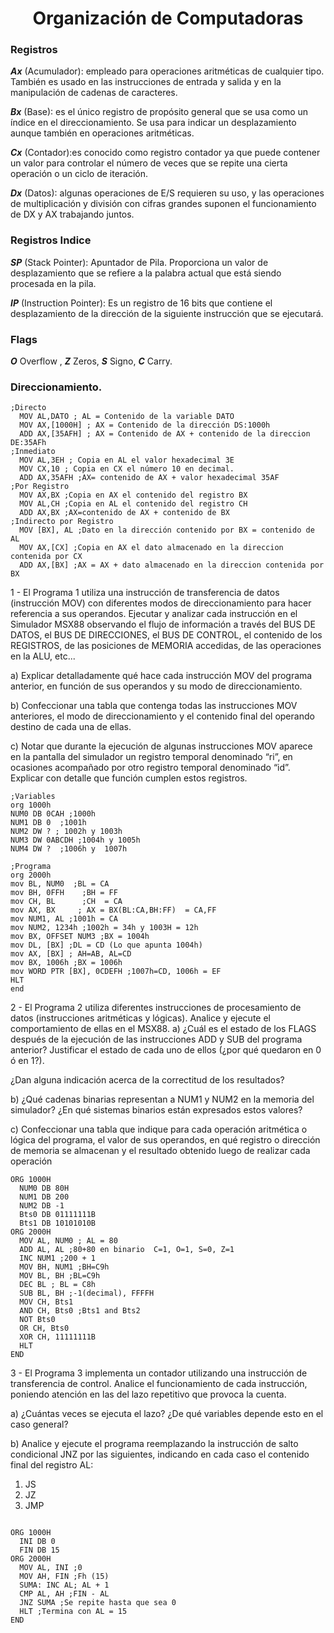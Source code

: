 <h1 align="center">Organización de Computadoras </h1>

### Registros
***Ax*** (Acumulador): empleado para operaciones aritméticas de cualquier tipo. También es usado en  las instrucciones de entrada y salida y en la manipulación de cadenas de caracteres.

***Bx*** (Base): es el único registro de propósito general que se usa como un índice en el  direccionamiento. Se usa para indicar un desplazamiento aunque también en operaciones aritméticas.

***Cx*** (Contador):es conocido como registro contador ya que puede contener un valor para controlar el número de veces que se repite una cierta operación o un ciclo de iteración.

***Dx*** (Datos): algunas operaciones de E/S requieren su uso, y las operaciones de multiplicación y  división con cifras grandes suponen el funcionamiento de DX y AX trabajando juntos.

### Registros Indice
***SP*** (Stack Pointer): Apuntador de Pila. Proporciona un valor de desplazamiento que se refiere a la palabra actual que  está siendo procesada en la pila.

***IP*** (Instruction Pointer): Es un registro de 16 bits que contiene el desplazamiento de la dirección  de la siguiente instrucción que se ejecutará.

### Flags
***O*** Overflow , ***Z*** Zeros, ***S*** Signo, ***C*** Carry.

### Direccionamiento.
```Assembly
;Directo
  MOV AL,DATO ; AL = Contenido de la variable DATO
  MOV AX,[1000H] ; AX = Contenido de la dirección DS:1000h
  ADD AX,[35AFH] ; AX = Contenido de AX + contenido de la direccion DE:35AFh
;Inmediato
  MOV AL,3EH ; Copia en AL el valor hexadecimal 3E
  MOV CX,10 ; Copia en CX el número 10 en decimal.
  ADD AX,35AFH ;AX= contenido de AX + valor hexadecimal 35AF
;Por Registro
  MOV AX,BX ;Copia en AX el contenido del registro BX
  MOV AL,CH ;Copia en AL el contenido del registro CH
  ADD AX,BX ;AX=contenido de AX + contenido de BX
;Indirecto por Registro
  MOV [BX], AL ;Dato en la dirección contenido por BX = contenido de AL
  MOV AX,[CX] ;Copia en AX el dato almacenado en la direccion contenida por CX
  ADD AX,[BX] ;AX = AX + dato almacenado en la direccion contenida por BX
```
1 - El Programa 1 utiliza una instrucción de transferencia de datos (instrucción MOV) con diferentes modos de direccionamiento para hacer referencia a sus operandos. Ejecutar y analizar cada instrucción en el Simulador MSX88 observando el flujo de información a través del BUS DE DATOS, el BUS DE DIRECCIONES, el BUS DE CONTROL, el contenido de los REGISTROS, de las posiciones de MEMORIA accedidas, de las operaciones en la ALU, etc...

a) Explicar detalladamente qué hace cada instrucción MOV del programa anterior, en función de sus operandos y su modo de direccionamiento.

b) Confeccionar una tabla que contenga todas las instrucciones MOV anteriores, el modo de direccionamiento y el contenido final del operando destino de cada una de ellas.

c) Notar que durante la ejecución de algunas instrucciones MOV aparece en la pantalla del simulador un registro temporal denominado “ri”, en ocasiones acompañado por otro registro temporal denominado “id”. Explicar con detalle que función cumplen estos registros.
```Assembly
;Variables
org 1000h
NUM0 DB 0CAH ;1000h
NUM1 DB 0  ;1001h
NUM2 DW ? ; 1002h y 1003h
NUM3 DW 0ABCDH ;1004h y 1005h
NUM4 DW ?  ;1006h y  1007h

;Programa
org 2000h
mov BL, NUM0  ;BL = CA
mov BH, 0FFH    ;BH = FF
mov CH, BL      ;CH  = CA
mov AX, BX     ; AX = BX(BL:CA,BH:FF)  = CA,FF
mov NUM1, AL ;1001h = CA
mov NUM2, 1234h ;1002h = 34h y 1003H = 12h
mov BX, OFFSET NUM3 ;BX = 1004h
mov DL, [BX] ;DL = CD (Lo que apunta 1004h)
mov AX, [BX] ; AH=AB, AL=CD
mov BX, 1006h ;BX = 1006h
mov WORD PTR [BX], 0CDEFH ;1007h=CD, 1006h = EF
HLT
end
```
2 - El Programa 2 utiliza diferentes instrucciones de procesamiento de datos (instrucciones aritméticas y lógicas). Analice y ejecute el comportamiento de ellas en el MSX88.
a) ¿Cuál es el estado de los FLAGS después de la ejecución de las instrucciones ADD y SUB del programa anterior? Justificar el estado de cada uno de ellos (¿por qué quedaron en 0 ó en 1?).

¿Dan alguna indicación acerca de la correctitud de los resultados?

b) ¿Qué cadenas binarias representan a NUM1 y NUM2 en la memoria del simulador? ¿En qué sistemas binarios están expresados estos valores?

c) Confeccionar una tabla que indique para cada operación aritmética o lógica del programa, el valor de sus operandos, en qué registro o dirección de memoria se almacenan y el resultado obtenido luego de realizar cada operación

```Assembly
ORG 1000H
  NUM0 DB 80H
  NUM1 DB 200
  NUM2 DB -1
  Bts0 DB 01111111B
  Bts1 DB 10101010B
ORG 2000H
  MOV AL, NUM0 ; AL = 80
  ADD AL, AL ;80+80 en binario  C=1, O=1, S=0, Z=1
  INC NUM1 ;200 + 1
  MOV BH, NUM1 ;BH=C9h
  MOV BL, BH ;BL=C9h
  DEC BL ; BL = C8h
  SUB BL, BH ;-1(decimal), FFFFH
  MOV CH, Bts1
  AND CH, Bts0 ;Bts1 and Bts2
  NOT Bts0
  OR CH, Bts0
  XOR CH, 11111111B
  HLT
END
```
3 - El Programa 3 implementa un contador utilizando una instrucción de transferencia de control. Analice el funcionamiento de cada instrucción, poniendo atención en las del lazo repetitivo que provoca la cuenta.

a) ¿Cuántas veces se ejecuta el lazo? ¿De qué variables depende esto en el caso general?

b) Analice y ejecute el programa reemplazando la instrucción de salto condicional JNZ por las siguientes, indicando en cada caso el contenido final del registro AL:
1. JS
2. JZ
3. JMP

```Assembly

ORG 1000H
  INI DB 0
  FIN DB 15
ORG 2000H
  MOV AL, INI ;0
  MOV AH, FIN ;Fh (15)
  SUMA: INC AL; AL + 1
  CMP AL, AH ;FIN - AL
  JNZ SUMA ;Se repite hasta que sea 0
  HLT ;Termina con AL = 15
END

```
